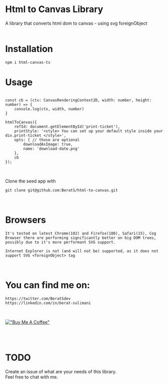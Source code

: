 # Html to Canvas Library

A library that converts html dom to canvas - using svg foreignObject
<br><br>


# Installation

```
npm i html-canvas-ts
```

# Usage

```

const cb = (ctx: CanvasRenderingContext2D, width: number, height: number) => {
    console.log(ctx, width, number)
}

htmlToCanvas({
    refId: document.getElementById('print-ticket'),
    printStyle: '<style> You can set up your default style inside your div.print-ticket </style>',
    opts: { // those are optional
        downloadAsImage: true,
        name: 'download-date.png'
    },
    cb
});

```
<br>

Clone the seed app with
```
git clone git@github.com:BeratS/html-to-canvas.git
```

<br>

# Browsers

```
It's tested on latest Chrome(102) and Firefox(100), Safari(15), Cog Browser there are performing significantly better on big DOM trees, possibly due to it's more performant SVG support.

Internet Explorer is not (and will not be) supported, as it does not support SVG <foreignObject> tag
```

<br>

# You can find me on:

```
https://twitter.com/BeratSdev
https://linkedin.com/in/berat-sulimani
```

<br>

[!["Buy Me A Coffee"](https://www.buymeacoffee.com/assets/img/custom_images/orange_img.png)](https://www.buymeacoffee.com/beratsdev)

<br>
<br>

# TODO
Create an issue of what are your needs of this library.
<br>
Feel free to chat with me.

<!-- # License

# Migration -->
